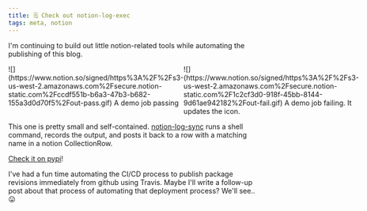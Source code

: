 ```yaml
---
title: 🗒 Check out notion-log-exec
tags: meta, notion
---
```


I'm continuing to build out little notion-related tools while automating the publishing of this blog.



<section class="columnSplit" style="display:flex;">
<section style="flex: 0.5000000000000001">
![](https://www.notion.so/signed/https%3A%2F%2Fs3-us-west-2.amazonaws.com%2Fsecure.notion-static.com%2Fccdf551b-b6a3-47b3-b682-155a3d0d70f5%2Fout-pass.gif)
A demo job passing
</section>
<section style="flex: 0.5">
![](https://www.notion.so/signed/https%3A%2F%2Fs3-us-west-2.amazonaws.com%2Fsecure.notion-static.com%2F1c2cf3d0-918f-45bb-8144-9d61ae942182%2Fout-fail.gif)
A demo job failing. It updates the icon.

</section>
</section>

This one is pretty small and self-contained. [notion-log-sync](https://github.com/adjective-object/notion-log-exec) runs a shell command, records the output, and posts it back to a row with a matching name in a notion CollectionRow.



[Check it on pypi](https://pypi.org/project/notion-log-exec/)!



I've had a fun time automating the CI/CD process to publish package revisions immediately from github using Travis. Maybe I'll write a follow-up post about that process of automating that deployment process? We'll see.. 😛

